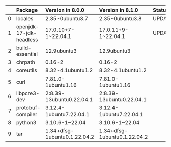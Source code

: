 <!-- markdown-link-check-disable -->

|    | Package                 | Version in 8.0.0             | Version in 8.1.0             | Status   |
|---:|:------------------------|:-----------------------------|:-----------------------------|:---------|
|  0 | locales                 | 2.35-0ubuntu3.7              | 2.35-0ubuntu3.8              | UPDATED  |
|  1 | openjdk-17-jdk-headless | 17.0.10+7-1~22.04.1          | 17.0.11+9-1~22.04.1          | UPDATED  |
|  2 | build-essential         | 12.9ubuntu3                  | 12.9ubuntu3                  |          |
|  3 | chrpath                 | 0.16-2                       | 0.16-2                       |          |
|  4 | coreutils               | 8.32-4.1ubuntu1.2            | 8.32-4.1ubuntu1.2            |          |
|  5 | curl                    | 7.81.0-1ubuntu1.16           | 7.81.0-1ubuntu1.16           |          |
|  6 | libpcre3-dev            | 2:8.39-13ubuntu0.22.04.1     | 2:8.39-13ubuntu0.22.04.1     |          |
|  7 | protobuf-compiler       | 3.12.4-1ubuntu7.22.04.1      | 3.12.4-1ubuntu7.22.04.1      |          |
|  8 | python3                 | 3.10.6-1~22.04               | 3.10.6-1~22.04               |          |
|  9 | tar                     | 1.34+dfsg-1ubuntu0.1.22.04.2 | 1.34+dfsg-1ubuntu0.1.22.04.2 |          |